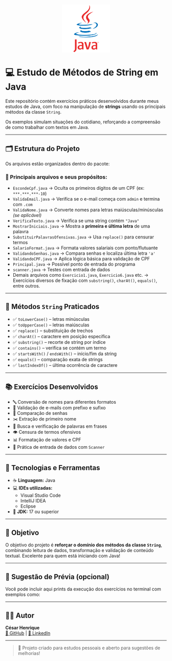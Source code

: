 <p align="center">
  <img src="https://raw.githubusercontent.com/devicons/devicon/master/icons/java/java-original-wordmark.svg" alt="Java logo" width="150"/>
</p>

# 💻 Estudo de Métodos de String em Java

Este repositório contém exercícios práticos desenvolvidos durante meus estudos de Java, com foco na manipulação de **strings** usando os principais métodos da classe `String`.

Os exemplos simulam situações do cotidiano, reforçando a compreensão de como trabalhar com textos em Java.

---

## 🗂️ Estrutura do Projeto

Os arquivos estão organizados dentro do pacote:


### 📄 Principais arquivos e seus propósitos:

- `EscondeCpf.java` → Oculta os primeiros dígitos de um CPF (ex: `***.***.***-10`)
- `ValidaEmail.java` → Verifica se o e-mail começa com `admin` e termina com `.com`
- `ValidaNome.java` → Converte nomes para letras maiúsculas/minúsculas *(se aplicável)*
- `VerificaTexto.java` → Verifica se uma string contém `"Java"`
- `MostrarIniciais.java` → Mostra a **primeira e última letra** de uma palavra
- `SubstituirPalavrasOfensivas.java` → Usa `replace()` para censurar termos
- `SalarioFormat.java` → Formata valores salariais com ponto/flutuante
- `ValidandoSenhas.java` → Compara senhas e localiza última letra `'a'`
- `ValidandoCPF.java` → Aplica lógica básica para validação de CPF
- `Principal.java` → Possível ponto de entrada do programa
- `scanner.java` → Testes com entrada de dados
- Demais arquivos como `Exercicio1.java`, `Exercicio6.java` etc. → Exercícios diversos de fixação com `substring()`, `charAt()`, `equals()`, entre outros.

---

## 🧪 Métodos `String` Praticados

- ✅ `toLowerCase()` – letras minúsculas  
- ✅ `toUpperCase()` – letras maiúsculas  
- ✅ `replace()` – substituição de trechos  
- ✅ `charAt()` – caractere em posição específica  
- ✅ `substring()` – recorte de string por índice  
- ✅ `contains()` – verifica se contém um termo  
- ✅ `startsWith()` / `endsWith()` – início/fim da string  
- ✅ `equals()` – comparação exata de strings  
- ✅ `lastIndexOf()` – última ocorrência de caractere

---

## 📚 Exercícios Desenvolvidos

- 🔤 Conversão de nomes para diferentes formatos
- 📧 Validação de e-mails com prefixo e sufixo
- 🔐 Comparação de senhas
- ✂️ Extração de primeiro nome
- 🔎 Busca e verificação de palavras em frases
- 👁️ Censura de termos ofensivos
- 📊 Formatação de valores e CPF
- 📝 Prática de entrada de dados com `Scanner`

---

## 🧰 Tecnologias e Ferramentas

- ☕ **Linguagem:** Java  
- 💻 **IDEs utilizadas:**  
  - Visual Studio Code  
  - IntelliJ IDEA  
  - Eclipse  
- 🧠 **JDK:** 17 ou superior  

---

## 🎯 Objetivo

O objetivo do projeto é **reforçar o domínio dos métodos da classe `String`**, combinando leitura de dados, transformação e validação de conteúdo textual. Excelente para quem está iniciando com Java!

---

## 📸 Sugestão de Prévia (opcional)

Você pode incluir aqui prints da execução dos exercícios no terminal com exemplos como:


---

## 👨‍💻 Autor

**César Henrique**  
[🔗 GitHub](https://github.com/CezinhaDev) | [🔗 LinkedIn](http://linkedin.com/in/césar-henrique)

---

> 🔖 Projeto criado para estudos pessoais e aberto para sugestões de melhorias!

